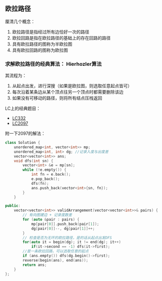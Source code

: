 ## 欧拉路径

厘清几个概念：
1. 欧拉路径是指经过所有边恰好一次的路径
2. 欧拉回路是指在欧拉路径的基础上的存在回路的路径
3. 具有欧拉路径的图称为半欧拉图
4. 具有欧拉回路的图称为欧拉图

### 求解欧拉路径的经典算法： Hierhozler算法
其流程为：
1. 从起点出发，进行深搜（如果是欧拉图，则选取任意起点皆可）
2. 每次沿着某条边从某个顶点往另一个顶点时都需要删除该边
3. 如果没有可移动的路径，则将所有结点压栈返回

LC上的经典题目：
- [LC332](https://leetcode-cn.com/problems/reconstruct-itinerary)
- [LC2097](https://leetcode-cn.com/problems/valid-arrangement-of-pairs/)

附一下2097的解法：
```c++
class Solution {
    unordered_map<int, vector<int>> mp;
    unordered_map<int, int> dg; //记录入度与出度差
    vector<vector<int>> ans;
    void dfs(int sn) {
        vector<int> &e = mp[sn];
        while (!e.empty()) {
            int fn = e.back();
            e.pop_back();
            dfs(fn);
            ans.push_back(vector<int>{sn, fn});
        }
    }

public:
    vector<vector<int>> validArrangement(vector<vector<int>>& pairs) {
        // 有向图建边 + 记录度数差
        for (auto &pair : pairs) {
            mp[pair[0]].push_back(pair[1]);
            dg[pair[0]]--, dg[pair[1]]++;
        }
        // 检查是否为无环的欧拉路径，是的话从起点出发DFS
        for(auto it = begin(dg); it != end(dg); it++)
            if(it->second == -1) dfs(it->first);
        //是一条欧拉回路，可以选取任意的起点
        if (ans.empty()) dfs(dg.begin()->first);
        reverse(begin(ans), end(ans));
        return ans;
    }
};
```